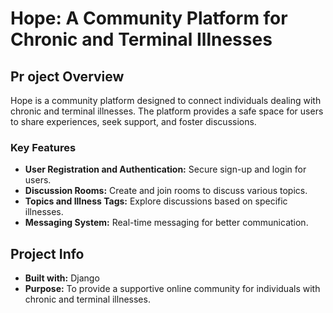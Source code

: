 # Hope: A Community Platform for Chronic and Terminal Illnesses 

## Pr  oject Overview

Hope is a community platform designed to connect individuals dealing with chronic and terminal illnesses. The platform provides a safe space for users to share experiences, seek support, and foster discussions.

### Key Features

- **User Registration and Authentication:** Secure sign-up and login for users.
- **Discussion Rooms:** Create and join rooms to discuss various topics.
- **Topics and Illness Tags:** Explore discussions based on specific illnesses.
- **Messaging System:** Real-time messaging for better communication.

## Project Info

- **Built with:** Django
- **Purpose:** To provide a supportive online community for individuals with chronic and terminal illnesses.


